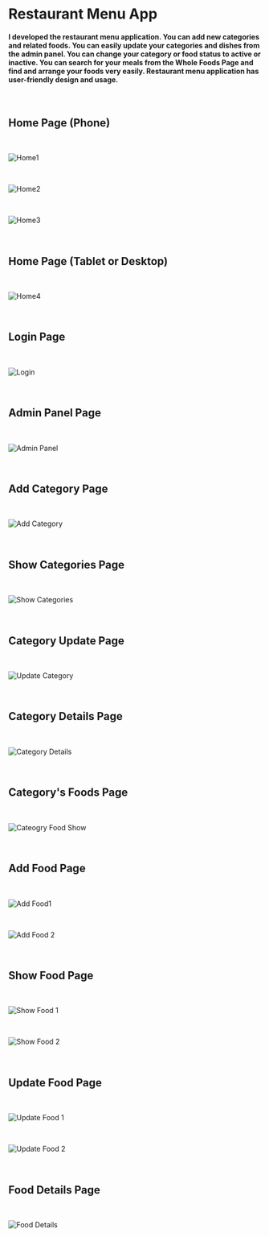 # Restaurant Menu App

#### I developed the restaurant menu application. You can add new categories and related foods. You can easily update your categories and dishes from the admin panel. You can change your category or food status to active or inactive. You can search for your meals from the Whole Foods Page and find and arrange your foods very easily. Restaurant menu application has user-friendly design and usage.

<br />

## Home Page (Phone)

<br />

![Home1](https://user-images.githubusercontent.com/126884885/234847348-ebadb6b7-7514-464a-81fe-56a7d2248303.png)

<br />

![Home2](https://user-images.githubusercontent.com/126884885/234847393-fa26fd5b-6b5a-46e1-a2ba-840fe37a6982.png)

<br />

![Home3](https://user-images.githubusercontent.com/126884885/234847429-fc5a74ae-a19c-4b02-9c2b-7622ab76789e.png)

<br />

## Home Page (Tablet or Desktop)

<br />

![Home4](https://user-images.githubusercontent.com/126884885/234847786-3db17573-e647-4ccf-a5ba-d74114d5a6ad.png)

<br />

## Login Page

<br />

![Login](https://user-images.githubusercontent.com/126884885/234848208-4100de3d-cefe-4dc6-9e03-feae84e0f2e0.png)

<br />

## Admin Panel Page
<br />

![Admin Panel](https://user-images.githubusercontent.com/126884885/234850012-e89ba45d-b4ed-4a78-8a41-b8540baeb20c.png)

<br />

## Add Category Page

<br />

![Add Category](https://user-images.githubusercontent.com/126884885/234850349-17e0d6ea-8089-4cc9-b19d-2dfd8d084f71.png)

<br />

## Show Categories Page

<br />

![Show Categories](https://user-images.githubusercontent.com/126884885/234850477-d35e5c20-4fa1-4230-b3ee-32faaf760469.png)

<br />

## Category Update Page

<br />

![Update Category](https://user-images.githubusercontent.com/126884885/234850642-d4cce403-8873-45d6-b23e-de4a64853792.png)

<br />

## Category Details Page

<br />

![Category Details](https://user-images.githubusercontent.com/126884885/234850949-7e91f229-72be-4817-a619-998b6035ad92.png)

<br />

## Category's Foods Page

<br />

![Cateogry Food Show](https://user-images.githubusercontent.com/126884885/234851177-0620da68-da85-4ece-8651-b401299eb811.png)

<br />

## Add Food Page

<br />

![Add Food1](https://user-images.githubusercontent.com/126884885/234851595-a01f9020-91a8-43bd-848c-b83fd99f248c.png)

<br />

![Add Food 2](https://user-images.githubusercontent.com/126884885/234851690-0bfdbbf0-31d5-4249-8882-feda6b44e66e.png)

<br />

## Show Food Page

<br />

![Show Food 1](https://user-images.githubusercontent.com/126884885/234852061-61f10632-ab91-4fec-904f-4b7291d13fac.png)

<br />

![Show Food 2](https://user-images.githubusercontent.com/126884885/234852118-c48c32ac-002e-40dd-b0f8-3c39ecb78c4d.png)

<br />

## Update Food Page

<br />

![Update Food 1](https://user-images.githubusercontent.com/126884885/234852254-7fb81663-a6c7-416b-9f60-8653fc2b9693.png)

<br />

![Update Food 2](https://user-images.githubusercontent.com/126884885/234852324-191ce517-ab27-4c74-ae06-59e9c30e553f.png)

<br />

## Food Details Page

<br />

![Food Details](https://user-images.githubusercontent.com/126884885/234852472-8b51c2fa-c323-41a5-a188-a81f2afc30f6.png)
